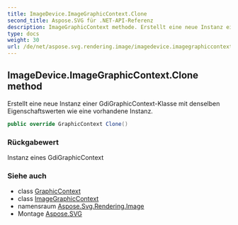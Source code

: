 ```yaml
---
title: ImageDevice.ImageGraphicContext.Clone
second_title: Aspose.SVG für .NET-API-Referenz
description: ImageGraphicContext methode. Erstellt eine neue Instanz einer GdiGraphicContextKlasse mit denselben Eigenschaftswerten wie eine vorhandene Instanz.
type: docs
weight: 30
url: /de/net/aspose.svg.rendering.image/imagedevice.imagegraphiccontext/clone/
---
```

## ImageDevice.ImageGraphicContext.Clone method

Erstellt eine neue Instanz einer GdiGraphicContext-Klasse mit denselben Eigenschaftswerten wie eine vorhandene Instanz.

```csharp
public override GraphicContext Clone()
```

### Rückgabewert

Instanz eines GdiGraphicContext

### Siehe auch

* class [GraphicContext](../../../aspose.svg.rendering/graphiccontext/)
* class [ImageGraphicContext](../)
* namensraum [Aspose.Svg.Rendering.Image](../../imagedevice.imagegraphiccontext/)
* Montage [Aspose.SVG](../../../)



